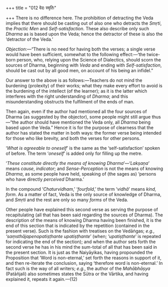+++
title = "012 वेदः स्मृतिः"

+++
There is no difference here. The prohibition of detracting the Veda
implies that there should be casting out of also one who detracts the
*Smṛti*, the *Practic Men* and *Self-satisfaction*. These also describe
only such *Dharma* as is based upon the Veda; hence the detractor of
these is also the ‘detractor of the Veda.’

*Objection*:—“There is no need for having both the verses; a single
verse would have been sufficient, somewhat to the following effect:—‘the
twice-born person, who, relying upon the Science of Dialectics, should
scorn the sources of Dharma, beginning with *Veda* and ending with
*Self-satisfaction*, should be cast out by all good men, on account of
his being an infidel.”

Our answer to the above is as follows:—Teachers do not mind the
burdening (prolexity) of their works; what they make every effort to
avoid is the burdening of the intellect (of the learner); as it is the
latter which interferes with the right understanding of *Dharma*; and
this misunderstanding obstructs the fulfilment of the ends of man.

Then again, even if the author had mentioned all the four sources of
Dharma (as suggested by the objector), some people might still argue
thus—“the author should have mentioned the Veda only, all *Dharma* being
based upon the Veda.” Hence it is for the purpose of clearness that the
author has stated the matter in both ways: the former verse being
intended for those who like brevity, and both the verses for other
persons.

‘*What is agreeable to oneself*’ is the same as the ‘self-satisfaction’
spoken of before. The term ‘*oneself*’ is added only for filling up the
metre.

‘*These constitute directly the means of knowing Dharma*’—‘*Lakṣaṇa*’
means *cause*, *indicator*; and *Sense-Perception* is not the means of
knowing *Dharma*, as some people have held, speaking of (the sages as)
‘persons who have directly *perceived* Dharma.’

In the compound ‘*Chaturvidham*,’ ‘*fourfold*,’ the term ‘*vidhā*’ means
*kind, form*. As a matter of fact, Veda is the only source of knowledge
of Dharma, and *Smṛti* and the rest are only so many *forms* of the
Veda.

Other people have explained this second verse as serving the purpose of
recapitulating (all that has been said regarding the sources of Dharma).
The description of the means of knowing Dharma having been finished, it
is the end of this section that is indicated by the repetition
(contained in the present verse). Such is the fashion with treatises on
the Vedāṅgas; *e.g., ‘saṃsthājapenopatiṣṭhante upatiṣṭhante*’ (when;
‘*upatiṣṭhante*’ is repeated for indicating the end of the section); and
when the author sets forth the second verse he has in his mind the
sum-total of all that has been said in the present section. It is just
as the Naiyāyikas, having propounded the Proposition that ‘Word is
non-eternal,’ set forth the reasons in support of it, and then
re-iterate the conclusion, saying ‘therefore word is non-eternal.’ In
fact such is the way of all writers; *e.g*., the author of the
*Mahābhāṣya* (Patāñjali) also sometimes states the Sūtra or the Vārtika,
and having explained it, repeats it again.—(12)


